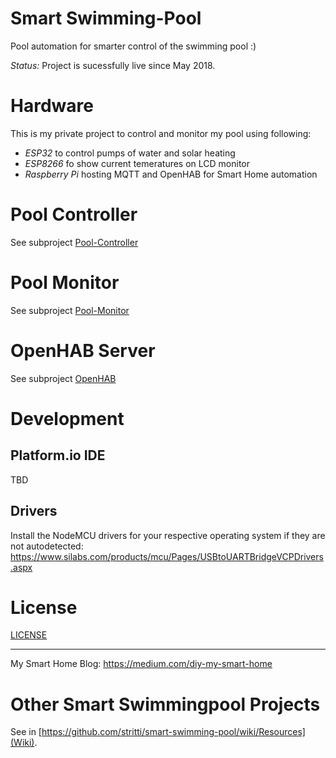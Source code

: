 # Smart Swimming-Pool

Pool automation for smarter control of the swimming pool :)

*Status:* Project is sucessfully live since May 2018.

# Hardware

This is my private project to control and monitor my pool using following:

* _ESP32_ to control pumps of water and solar heating
* _ESP8266_ fo show current temeratures on LCD monitor
* _Raspberry Pi_ hosting MQTT and OpenHAB for Smart Home automation

# Pool Controller

See subproject [Pool-Controller](Pool-Controller)


# Pool Monitor

See subproject [Pool-Monitor](Pool-Monitor)


# OpenHAB Server

See subproject [OpenHAB](OpenHAB)

# Development

## Platform.io IDE

TBD

## Drivers
Install the NodeMCU drivers for your respective operating system if they are not autodetected: https://www.silabs.com/products/mcu/Pages/USBtoUARTBridgeVCPDrivers.aspx

# License

[LICENSE](LICENSE)

---

My Smart Home Blog: https://medium.com/diy-my-smart-home 


# Other Smart Swimmingpool Projects

See in [https://github.com/stritti/smart-swimming-pool/wiki/Resources](Wiki).
